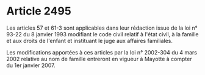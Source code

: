 # Article 2495

Les articles 57 et 61-3 sont applicables dans leur rédaction issue de la loi n° 93-22 du 8 janvier 1993 modifiant le code civil relatif à l'état civil, à la famille et aux droits de l'enfant et instituant le juge aux affaires familiales.

Les modifications apportées à ces articles par la loi n° 2002-304 du 4 mars 2002 relative au nom de famille entreront en vigueur à Mayotte à compter du 1er janvier 2007.
